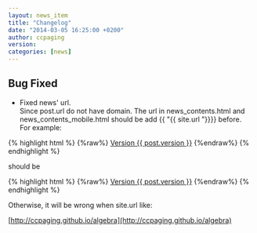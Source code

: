 ```yaml
---
layout: news_item
title: "Changelog"
date: "2014-03-05 16:25:00 +0200"
author: ccpaging
version: 
categories: [news]
---
```


Bug Fixed
-----

 * Fixed news' url.  
   Since post.url do not have domain. The url in news_contents.html and news_contents_mobile.html should be add {{ "{{ site.url "}}}} before.  
   For example:

{% highlight html %}
{%raw%}
   <a href="{{ post.url }}">Version {{ post.version }}</a>
{%endraw%}
{% endhighlight %}

   should be

{% highlight html %}
{%raw%}
   <a href="{{ site.url }}{{ post.url }}">Version {{ post.version }}</a>
{%endraw%}
{% endhighlight %}

   Otherwise, it will be wrong when site.url like:

   [http://ccpaging.github.io/algebra](http://ccpaging.github.io/algebra)

